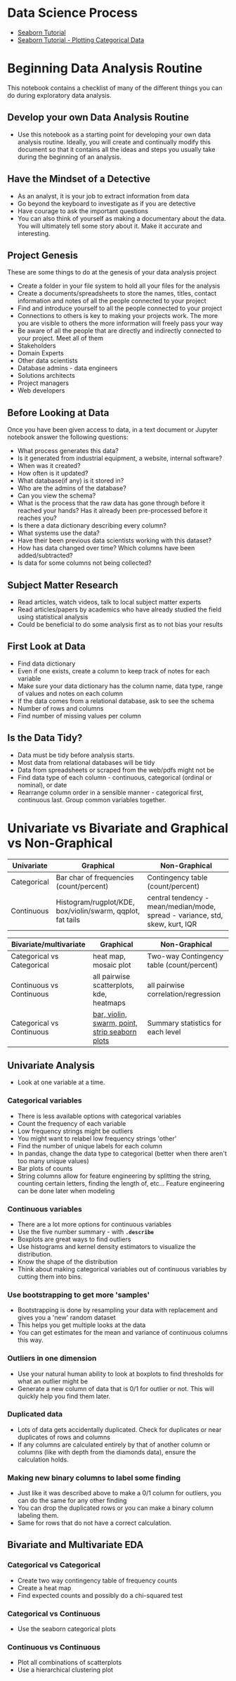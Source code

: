 # Data Science Process


- [Seaborn Tutorial](http://seaborn.pydata.org/tutorial.html)
- [Seaborn Tutorial - Plotting Categorical Data](http://seaborn.pydata.org/tutorial/categorical.html)





# Beginning Data Analysis Routine
This notebook contains a checklist of many of the different things you can do during exploratory data analysis.

## Develop your own Data Analysis Routine
* Use this notebook as a starting point for developing your own data analysis routine. Ideally, you will create and continually modify this document so that it contains all the ideas and steps you usually take during the beginning of an analysis.

## Have the Mindset of a Detective
* As an analyst, it is your job to extract information from data
* Go beyond the keyboard to investigate as if you are detective
* Have courage to ask the important questions
* You can also think of yourself as making a documentary about the data. You will ultimately tell some story about it. Make it accurate and interesting.

## Project Genesis
These are some things to do at the genesis of your data analysis project
* Create a folder in your file system to hold all your files for the analysis
* Create a documents/spreadsheets to store the names, titles, contact information and notes of all the people connected to your project
* Find and introduce yourself to all the people connected to your project
* Connections to others is key to making your projects work. The more you are visible to others the more information will freely pass your way
* Be aware of all the people that are directly and indirectly connected to your project. Meet all of them
 * Stakeholders
 * Domain Experts
 * Other data scientists
 * Database admins - data engineers
 * Solutions architects
 * Project managers
 * Web developers
 
## Before Looking at Data
Once you have been given access to data, in a text document or Jupyter notebook answer the following questions:
* What process generates this data?
* Is it generated from industrial equipment, a website, internal software?
* When was it created?
* How often is it updated?
* What database(if any) is it stored in?
* Who are the admins of the database?
* Can you view the schema?
* What is the process that the raw data has gone through before it reached your hands? Has it already been pre-processed before it reaches you?
* Is there a data dictionary describing every column?
* What systems use the data?
* Have their been previous data scientists working with this dataset?
* How has data changed over time? Which columns have been added/subtracted? 
* Is data for some columns not being collected?

## Subject Matter Research
* Read articles, watch videos, talk to local subject matter experts
* Read articles/papers by academics who have already studied the field using statistical analysis
* Could be beneficial to do some analysis first as to not bias your results

## First Look at Data
* Find data dictionary
* Even if one exists, create a column to keep track of notes for each variable
* Make sure your data dictionary has the column name, data type, range of values and notes on each column
* If the data comes from a relational database, ask to see the schema
* Number of rows and columns
* Find number of missing values per column

## Is the Data Tidy?
* Data must be tidy before analysis starts.
* Most data from relational databases will be tidy
* Data from spreadsheets or scraped from the web/pdfs might not be
* Find data type of each column - continuous, categorical (ordinal or nominal), or date
* Rearrange column order in a sensible manner - categorical first, continuous last. Group common variables together.

# Univariate vs Bivariate and Graphical vs Non-Graphical

| Univariate             | Graphical                               | Non-Graphical                     | 
|-------------|-----------------------------------------|-----------------------------------|
| Categorical | Bar char of frequencies (count/percent) | Contingency table (count/percent) |
| Continuous  | Histogram/rugplot/KDE, box/violin/swarm, qqplot, fat tails  | central tendency -mean/median/mode, spread - variance, std, skew, kurt, IQR  |

| Bivariate/multivariate            | Graphical                               | Non-Graphical                     | 
|-------------|-----------------------------------------|-----------------------------------|
| Categorical vs Categorical | heat map, mosaic plot | Two-way Contingency table (count/percent) |
| Continuous vs Continuous  | all pairwise scatterplots, kde, heatmaps |  all pairwise correlation/regression   |
| Categorical vs Continuous  | [bar, violin, swarm, point, strip seaborn plots](http://seaborn.pydata.org/tutorial/categorical.html)  | Summary statistics for each level |

## Univariate Analysis
* Look at one variable at a time.
### Categorical variables
* There is less available options with categorical variables
* Count the frequency of each variable
* Low frequency strings might be outliers
* You might want to relabel low frequency strings 'other'
* Find the number of unique labels for each column
* In pandas, change the data type to categorical (better when there aren't too many unique values)
* Bar plots of counts
* String columns allow for feature engineering by splitting the string, counting certain letters, finding the length of, etc... Feature engineering can be done later when modeling
### Continuous variables
* There are a lot more options for continuous variables
* Use the five number summary - with **`.describe`**
* Boxplots are great ways to find outliers
* Use histograms and kernel density estimators to visualize the distribution.
* Know the shape of the distribution
* Think about making categorical variables out of continuous variables by cutting them into bins.

### Use bootstrapping to get more 'samples'
* Bootstrapping is done by resampling your data with replacement and gives you a 'new' random dataset
* This helps you get multiple looks at the data
* You can get estimates for the mean and variance of continuous columns this way.

### Outliers in one dimension
* Use your natural human ability to look at boxplots to find thresholds for what an outlier might be
* Generate a new column of data that is 0/1 for outlier or not. This will quickly help you find them later.

### Duplicated data
* Lots of data gets accidentally duplicated. Check for duplicates or near duplicates of rows and columns
* If any columns are calculated entirely by that of another column or columns (like with depth from the diamonds data), ensure the calculation holds. 

### Making new binary columns to label some finding
* Just like it was described above to make a 0/1 column for outliers, you can do the same for any other finding
* You can drop the duplicated rows or you can make a binary column labeling them. 
* Same for rows that do not have a correct calculation.

## Bivariate and Multivariate EDA
### Categorical vs Categorical
* Create two way contingency table of frequency counts
* Create a heat map
* Find expected counts and possibly do a chi-squared test
### Categorical vs Continuous
* Use the seaborn categorical plots
### Continuous vs Continuous
* Plot all combinations of scatterplots
* Use a hierarchical clustering plot